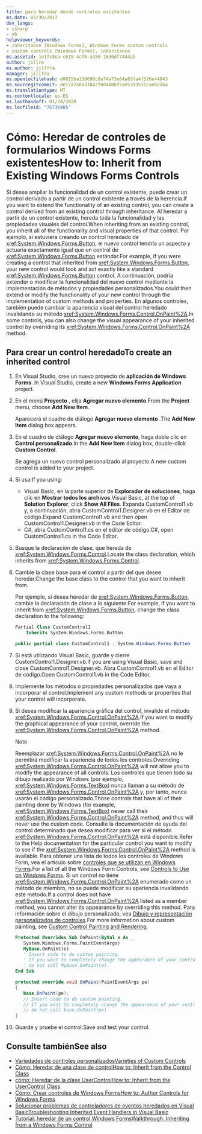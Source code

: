 ```yaml
---
title: para heredar desde controles existentes
ms.date: 03/30/2017
dev_langs:
- csharp
- vb
helpviewer_keywords:
- inheritance [Windows Forms], Windows Forms custom controls
- custom controls [Windows Forms], inheritance
ms.assetid: 1e1fc8ea-c615-4cf0-a356-16d6df7444ab
author: jillre
ms.author: jillfra
manager: jillfra
ms.openlocfilehash: d0025ba136698c0a74a73e64a83fa4f526e44843
ms.sourcegitcommit: de17a7a0a37042f0d4406f5ae5393531caeb25ba
ms.translationtype: MT
ms.contentlocale: es-ES
ms.lasthandoff: 01/24/2020
ms.locfileid: "76736485"
---
```

# <a name="how-to-inherit-from-existing-windows-forms-controls"></a><span data-ttu-id="2bee6-102">Cómo: Heredar de controles de formularios Windows Forms existentes</span><span class="sxs-lookup"><span data-stu-id="2bee6-102">How to: Inherit from Existing Windows Forms Controls</span></span>

<span data-ttu-id="2bee6-103">Si desea ampliar la funcionalidad de un control existente, puede crear un control derivado a partir de un control existente a través de la herencia.</span><span class="sxs-lookup"><span data-stu-id="2bee6-103">If you want to extend the functionality of an existing control, you can create a control derived from an existing control through inheritance.</span></span> <span data-ttu-id="2bee6-104">Al heredar a partir de un control existente, hereda toda la funcionalidad y las propiedades visuales del control.</span><span class="sxs-lookup"><span data-stu-id="2bee6-104">When inheriting from an existing control, you inherit all of the functionality and visual properties of that control.</span></span> <span data-ttu-id="2bee6-105">Por ejemplo, si estuviera creando un control heredado de <xref:System.Windows.Forms.Button>, el nuevo control tendría un aspecto y actuaría exactamente igual que un control de <xref:System.Windows.Forms.Button> estándar.</span><span class="sxs-lookup"><span data-stu-id="2bee6-105">For example, if you were creating a control that inherited from <xref:System.Windows.Forms.Button>, your new control would look and act exactly like a standard <xref:System.Windows.Forms.Button> control.</span></span> <span data-ttu-id="2bee6-106">A continuación, podría extender o modificar la funcionalidad del nuevo control mediante la implementación de métodos y propiedades personalizados.</span><span class="sxs-lookup"><span data-stu-id="2bee6-106">You could then extend or modify the functionality of your new control through the implementation of custom methods and properties.</span></span> <span data-ttu-id="2bee6-107">En algunos controles, también puede cambiar la apariencia visual del control heredado invalidando su método <xref:System.Windows.Forms.Control.OnPaint%2A>.</span><span class="sxs-lookup"><span data-stu-id="2bee6-107">In some controls, you can also change the visual appearance of your inherited control by overriding its <xref:System.Windows.Forms.Control.OnPaint%2A> method.</span></span>

## <a name="to-create-an-inherited-control"></a><span data-ttu-id="2bee6-108">Para crear un control heredado</span><span class="sxs-lookup"><span data-stu-id="2bee6-108">To create an inherited control</span></span>

1. <span data-ttu-id="2bee6-109">En Visual Studio, cree un nuevo proyecto de **aplicación de Windows Forms** .</span><span class="sxs-lookup"><span data-stu-id="2bee6-109">In Visual Studio, create a new **Windows Forms Application** project.</span></span>

1. <span data-ttu-id="2bee6-110">En el menú **Proyecto** , elija **Agregar nuevo elemento**.</span><span class="sxs-lookup"><span data-stu-id="2bee6-110">From the **Project** menu, choose **Add New Item**.</span></span>

    <span data-ttu-id="2bee6-111">Aparecerá el cuadro de diálogo **Agregar nuevo elemento** .</span><span class="sxs-lookup"><span data-stu-id="2bee6-111">The **Add New Item** dialog box appears.</span></span>

1. <span data-ttu-id="2bee6-112">En el cuadro de diálogo **Agregar nuevo elemento**, haga doble clic en **Control personalizado**.</span><span class="sxs-lookup"><span data-stu-id="2bee6-112">In the **Add New Item** dialog box, double-click **Custom Control**.</span></span>

    <span data-ttu-id="2bee6-113">Se agrega un nuevo control personalizado al proyecto.</span><span class="sxs-lookup"><span data-stu-id="2bee6-113">A new custom control is added to your project.</span></span>

1. <span data-ttu-id="2bee6-114">Si usa:</span><span class="sxs-lookup"><span data-stu-id="2bee6-114">If you using:</span></span>

    - <span data-ttu-id="2bee6-115">Visual Basic, en la parte superior de **Explorador de soluciones**, haga clic en **Mostrar todos los archivos**.</span><span class="sxs-lookup"><span data-stu-id="2bee6-115">Visual Basic, at the top of **Solution Explorer**, click **Show All Files**.</span></span> <span data-ttu-id="2bee6-116">Expanda CustomControl1.vb y, a continuación, abra CustomControl1.Designer.vb en el Editor de código.</span><span class="sxs-lookup"><span data-stu-id="2bee6-116">Expand CustomControl1.vb and then open CustomControl1.Designer.vb in the Code Editor.</span></span>
    - <span data-ttu-id="2bee6-117">C#, abra CustomControl1.cs en el editor de código.</span><span class="sxs-lookup"><span data-stu-id="2bee6-117">C#, open CustomControl1.cs in the Code Editor.</span></span>

1. <span data-ttu-id="2bee6-118">Busque la declaración de clase, que hereda de <xref:System.Windows.Forms.Control>.</span><span class="sxs-lookup"><span data-stu-id="2bee6-118">Locate the class declaration, which inherits from <xref:System.Windows.Forms.Control>.</span></span>

1. <span data-ttu-id="2bee6-119">Cambie la clase base para el control a partir del que desee heredar.</span><span class="sxs-lookup"><span data-stu-id="2bee6-119">Change the base class to the control that you want to inherit from.</span></span>

     <span data-ttu-id="2bee6-120">Por ejemplo, si desea heredar de <xref:System.Windows.Forms.Button>, cambie la declaración de clase a lo siguiente:</span><span class="sxs-lookup"><span data-stu-id="2bee6-120">For example, if you want to inherit from <xref:System.Windows.Forms.Button>, change the class declaration to the following:</span></span>

    ```vb
    Partial Class CustomControl1
        Inherits System.Windows.Forms.Button
    ```

    ```csharp
    public partial class CustomControl1 : System.Windows.Forms.Button
    ```

1. <span data-ttu-id="2bee6-121">Si está utilizando Visual Basic, guarde y cierre CustomControl1.Designer.vb.</span><span class="sxs-lookup"><span data-stu-id="2bee6-121">If you are using Visual Basic, save and close CustomControl1.Designer.vb.</span></span> <span data-ttu-id="2bee6-122">Abra CustomControl1.vb en el Editor de código.</span><span class="sxs-lookup"><span data-stu-id="2bee6-122">Open CustomControl1.vb in the Code Editor.</span></span>

1. <span data-ttu-id="2bee6-123">Implemente los métodos o propiedades personalizados que vaya a incorporar el control.</span><span class="sxs-lookup"><span data-stu-id="2bee6-123">Implement any custom methods or properties that your control will incorporate.</span></span>

1. <span data-ttu-id="2bee6-124">Si desea modificar la apariencia gráfica del control, invalide el método <xref:System.Windows.Forms.Control.OnPaint%2A>.</span><span class="sxs-lookup"><span data-stu-id="2bee6-124">If you want to modify the graphical appearance of your control, override the <xref:System.Windows.Forms.Control.OnPaint%2A> method.</span></span>

    > [!NOTE]
    > <span data-ttu-id="2bee6-125">Reemplazar <xref:System.Windows.Forms.Control.OnPaint%2A> no le permitirá modificar la apariencia de todos los controles.</span><span class="sxs-lookup"><span data-stu-id="2bee6-125">Overriding <xref:System.Windows.Forms.Control.OnPaint%2A> will not allow you to modify the appearance of all controls.</span></span> <span data-ttu-id="2bee6-126">Los controles que tienen todo su dibujo realizado por Windows (por ejemplo, <xref:System.Windows.Forms.TextBox>) nunca llaman a su método de <xref:System.Windows.Forms.Control.OnPaint%2A> y, por tanto, nunca usarán el código personalizado.</span><span class="sxs-lookup"><span data-stu-id="2bee6-126">Those controls that have all of their painting done by Windows (for example, <xref:System.Windows.Forms.TextBox>) never call their <xref:System.Windows.Forms.Control.OnPaint%2A> method, and thus will never use the custom code.</span></span> <span data-ttu-id="2bee6-127">Consulte la documentación de ayuda del control determinado que desea modificar para ver si el método <xref:System.Windows.Forms.Control.OnPaint%2A> está disponible.</span><span class="sxs-lookup"><span data-stu-id="2bee6-127">Refer to the Help documentation for the particular control you want to modify to see if the <xref:System.Windows.Forms.Control.OnPaint%2A> method is available.</span></span> <span data-ttu-id="2bee6-128">Para obtener una lista de todos los controles de Windows Form, vea el artículo sobre [controles que se utilizan en Windows Forms](controls-to-use-on-windows-forms.md).</span><span class="sxs-lookup"><span data-stu-id="2bee6-128">For a list of all the Windows Form Controls, see [Controls to Use on Windows Forms](controls-to-use-on-windows-forms.md).</span></span> <span data-ttu-id="2bee6-129">Si un control no tiene <xref:System.Windows.Forms.Control.OnPaint%2A> enumerado como un método de miembro, no se puede modificar su apariencia invalidando este método.</span><span class="sxs-lookup"><span data-stu-id="2bee6-129">If a control does not have <xref:System.Windows.Forms.Control.OnPaint%2A> listed as a member method, you cannot alter its appearance by overriding this method.</span></span> <span data-ttu-id="2bee6-130">Para información sobre el dibujo personalizado, vea [Dibujo y representación personalizados de controles](custom-control-painting-and-rendering.md).</span><span class="sxs-lookup"><span data-stu-id="2bee6-130">For more information about custom painting, see [Custom Control Painting and Rendering](custom-control-painting-and-rendering.md).</span></span>

    ```vb
    Protected Overrides Sub OnPaint(ByVal e As _
       System.Windows.Forms.PaintEventArgs)
       MyBase.OnPaint(e)
       ' Insert code to do custom painting.
       ' If you want to completely change the appearance of your control,
       ' do not call MyBase.OnPaint(e).
    End Sub
    ```

    ```csharp
    protected override void OnPaint(PaintEventArgs pe)
    {
       base.OnPaint(pe);
       // Insert code to do custom painting.
       // If you want to completely change the appearance of your control,
       // do not call base.OnPaint(pe).
    }
    ```

1. <span data-ttu-id="2bee6-131">Guarde y pruebe el control.</span><span class="sxs-lookup"><span data-stu-id="2bee6-131">Save and test your control.</span></span>

## <a name="see-also"></a><span data-ttu-id="2bee6-132">Consulte también</span><span class="sxs-lookup"><span data-stu-id="2bee6-132">See also</span></span>

- [<span data-ttu-id="2bee6-133">Variedades de controles personalizados</span><span class="sxs-lookup"><span data-stu-id="2bee6-133">Varieties of Custom Controls</span></span>](varieties-of-custom-controls.md)
- [<span data-ttu-id="2bee6-134">Cómo: Heredar de una clase de control</span><span class="sxs-lookup"><span data-stu-id="2bee6-134">How to: Inherit from the Control Class</span></span>](how-to-inherit-from-the-control-class.md)
- [<span data-ttu-id="2bee6-135">cómo: Heredar de la clase UserControl</span><span class="sxs-lookup"><span data-stu-id="2bee6-135">How to: Inherit from the UserControl Class</span></span>](how-to-inherit-from-the-usercontrol-class.md)
- [<span data-ttu-id="2bee6-136">Cómo: Crear controles de Windows Forms</span><span class="sxs-lookup"><span data-stu-id="2bee6-136">How to: Author Controls for Windows Forms</span></span>](how-to-author-controls-for-windows-forms.md)
- [<span data-ttu-id="2bee6-137">Solucionar problemas de controladores de eventos heredados en Visual Basic</span><span class="sxs-lookup"><span data-stu-id="2bee6-137">Troubleshooting Inherited Event Handlers in Visual Basic</span></span>](~/docs/visual-basic/programming-guide/language-features/events/troubleshooting-inherited-event-handlers.md)
- [<span data-ttu-id="2bee6-138">Tutorial: heredar de un control Windows Forms</span><span class="sxs-lookup"><span data-stu-id="2bee6-138">Walkthrough: Inheriting from a Windows Forms Control</span></span>](walkthrough-inheriting-from-a-windows-forms-control-with-visual-csharp.md)
